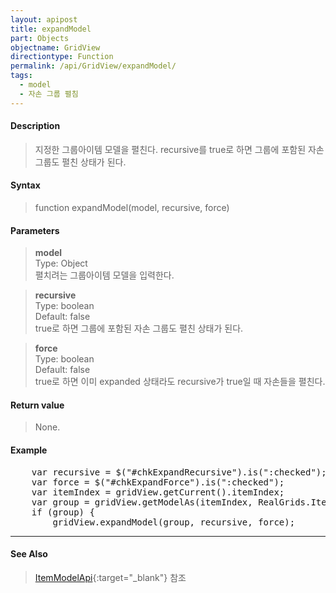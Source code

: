 ```yaml
---
layout: apipost
title: expandModel
part: Objects
objectname: GridView
directiontype: Function
permalink: /api/GridView/expandModel/
tags: 
  - model
  - 자손 그룹 펼침
---
```



#### Description

> 지정한 그룹아이템 모델을 펼친다. recursive를 true로 하면 그룹에 포함된 자손 그룹도 펼친 상태가 된다.

#### Syntax

> function expandModel(model, recursive, force)

#### Parameters

> **model**  
> Type: Object  
> 펼치려는 그룹아이템 모델을 입력한다.  

> **recursive**  
> Type: boolean  
> Default: false  
> true로 하면 그룹에 포함된 자손 그룹도 펼친 상태가 된다.

> **force**  
> Type: boolean  
> Default: false  
> true로 하면 이미 expanded 상태라도 recursive가 true일 때 자손들을 펼친다.

#### Return value

> None.

#### Example

<pre class="prettyprint">
    var recursive = $("#chkExpandRecursive").is(":checked");
    var force = $("#chkExpandForce").is(":checked");
	var itemIndex = gridView.getCurrent().itemIndex;
	var group = gridView.getModelAs(itemIndex, RealGrids.ItemType.GROUP);
	if (group) {
	    gridView.expandModel(group, recursive, force);
</pre>

---

#### See Also

> [ItemModelApi](http://demo.realgrid.com/Demo/ItemModelApi){:target="_blank"} 참조